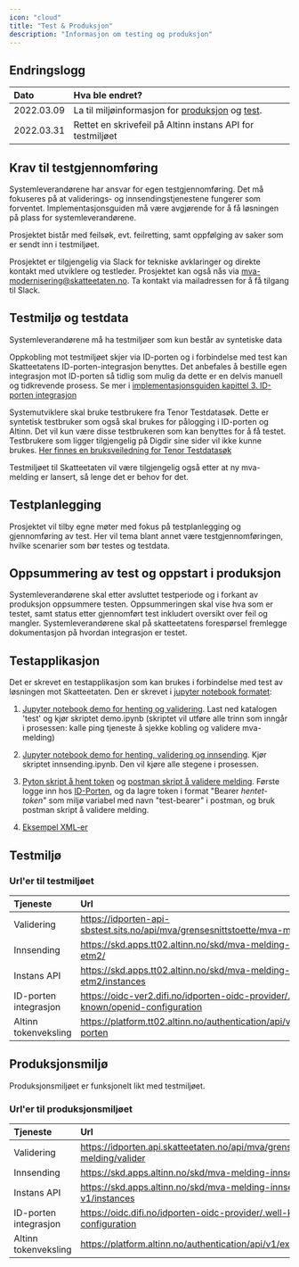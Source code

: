 ```yaml
---
icon: "cloud"
title: "Test & Produksjon"
description: "Informasjon om testing og produksjon"
---
```


## Endringslogg

| Dato       | Hva ble endret?                                                                              |
|:-----------|:---------------------------------------------------------------------------------------------|
| 2022.03.09 | La til miljøinformasjon for [produksjon](#produksjonsmilj%C3%B8) og [test](#testmilj%C3%B8). |
| 2022.03.31 | Rettet en skrivefeil på Altinn instans API for testmiljøet                                   |

## Krav til testgjennomføring

Systemleverandørene har ansvar for egen testgjennomføring. Det må fokuseres på at validerings- og innsendingstjenestene fungerer som forventet. Implementasjonsguiden må være avgjørende for å få løsningen på plass for systemleverandørene.

Prosjektet bistår med feilsøk, evt. feilretting, samt oppfølging av saker som er sendt inn i testmiljøet.

Prosjektet er tilgjengelig via Slack for tekniske avklaringer og direkte kontakt med utviklere og testleder. Prosjektet kan også nås via mva-modernisering@skatteetaten.no. Ta kontakt via mailadressen for å få tilgang til Slack.

## Testmiljø og testdata

Systemleverandørene må ha testmiljøer som kun består av syntetiske data

Oppkobling mot testmiljøet skjer via ID-porten og i forbindelse med test kan Skatteetatens ID-porten-integrasjon benyttes. Det anbefales å bestille egen integrasjon mot ID-porten så tidlig som mulig da dette er en delvis manuell og tidkrevende prosess. Se mer i [implementasjonsguiden kapittel 3. ID-porten integrasjon](https://skatteetaten.github.io/mva-meldingen/documentation/implementasjonsguide/#3-id-porten-integrasjon)

Systemutviklere skal bruke testbrukere fra Tenor Testdatasøk. Dette er syntetisk testbruker som også skal brukes for pålogging i ID-porten og Altinn. Det vil kun være disse testbrukeren som kan benyttes for å få testet. Testbrukere som ligger tilgjengelig på Digdir sine sider vil ikke kunne brukes. [Her finnes en bruksveiledning for Tenor Testdatasøk](https://github.com/Skatteetaten/mva-meldingen/blob/master/docs/documentation/test/Bruksveiledning_Tenor.pdf)

Testmiljøet til Skatteetaten vil være tilgjengelig også etter at ny mva-melding er lansert, så lenge det er behov for det.

## Testplanlegging

Prosjektet vil tilby egne møter med fokus på testplanlegging og gjennomføring av test. Her vil tema blant annet være testgjennomføringen, hvilke scenarier som bør testes og testdata.

## Oppsummering av test og oppstart i produksjon

Systemleverandørene skal etter avsluttet testperiode og i forkant av produksjon oppsummere testen. Oppsummeringen skal vise hva som er testet, samt status etter gjennomført test inkludert oversikt over feil og mangler. Systemleverandørene skal på skatteetatens forespørsel fremlegge dokumentasjon på hvordan integrasjon er
testet.

## Testapplikasjon

Det er skrevet en testapplikasjon som kan brukes i forbindelse med test av løsningen mot Skatteetaten. Den er skrevet i [jupyter notebook formatet](https://jupyter.org/):

1. [Jupyter notebook demo for henting og validering](https://github.com/Skatteetaten/mva-meldingen/blob/master/docs/documentation/test/demo.ipynb). Last ned katalogen 'test' og kjør skriptet demo.ipynb (skriptet vil utføre alle trinn som inngår i prosessen: kalle ping tjeneste å sjekke kobling og validere mva-melding)

2. [Jupyter notebook demo for henting, validering og innsending](https://github.com/Skatteetaten/mva-meldingen/blob/master/docs/documentation/test/innsending-eksempel.ipynb). Kjør skriptet innsending.ipynb. Den vil kjøre alle stegene i prosessen.

3. [Pyton skript å hent token](https://github.com/Skatteetaten/mva-meldingen/blob/master/docs/documentation/test/Steg/log_in_idporten.py) og [postman skript å validere melding](https://github.com/Skatteetaten/mva-meldingen/blob/master/docs/documentation/test/MeldingValidering.postman_collection.json). Første logge inn hos [ID-Porten](https://skatteetaten.github.io/mva-meldingen/documentation/idportenautentisering/), og da lagre token i format "Bearer <em>hentet-token</em>" som miljø variabel med navn "test-bearer" i postman, og bruk postman skript å validere melding.

4. [Eksempel XML-er](https://github.com/Skatteetaten/mva-meldingen/tree/master/docs/documentation/test/eksempler/melding)

## Testmiljø

### Url'er til testmiljøet

| Tjeneste              | Url                                                                                 |
| :-------------------- | :---------------------------------------------------------------------------------- |
| Validering            | https://idporten-api-sbstest.sits.no/api/mva/grensesnittstoette/mva-melding/valider |
| Innsending            | https://skd.apps.tt02.altinn.no/skd/mva-melding-innsending-etm2/                    |
| Instans API           | https://skd.apps.tt02.altinn.no/skd/mva-melding-innsending-etm2/instances       |
| ID-porten integrasjon | https://oidc-ver2.difi.no/idporten-oidc-provider/.well-known/openid-configuration   |
| Altinn tokenveksling  | https://platform.tt02.altinn.no/authentication/api/v1/exchange/id-porten            |

## Produksjonsmiljø

Produksjonsmiljøet er funksjonelt likt med testmiljøet.

### Url'er til produksjonsmiljøet

| Tjeneste              | Url                                                                                 |
| :-------------------- | :---------------------------------------------------------------------------------- |
| Validering            | https://idporten.api.skatteetaten.no/api/mva/grensesnittstoette/mva-melding/valider |
| Innsending            | https://skd.apps.altinn.no/skd/mva-melding-innsending-v1/                           |
| Instans API           | https://skd.apps.altinn.no/skd/mva-melding-innsending-v1/instances                  |
| ID-porten integrasjon | https://oidc.difi.no/idporten-oidc-provider/.well-known/openid-configuration        |
| Altinn tokenveksling  | https://platform.altinn.no/authentication/api/v1/exchange/id-porten                 |
